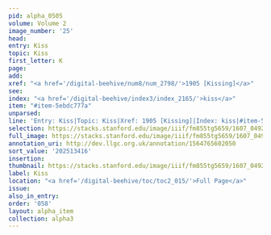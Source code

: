 ```yaml
---
pid: alpha_0505
volume: Volume 2
image_number: '25'
head:
entry: Kiss
topic: Kiss
first_letter: K
page:
add:
xref: "<a href='/digital-beehive/num8/num_2798/'>1905 [Kissing]</a>"
see:
index: "<a href='/digital-beehive/index3/index_2165/'>kiss</a>"
item: "#item-5ebdc777a"
unparsed:
line: 'Entry: Kiss|Topic: Kiss|Xref: 1905 [Kissing]|Index: kiss|#item-5ebdc777a'
selection: https://stacks.stanford.edu/image/iiif/fm855tg5659/1607_0492/324,3416,3076,574/full/0/default.jpg
full_image: https://stacks.stanford.edu/image/iiif/fm855tg5659/1607_0492/full/full/0/default.jpg
annotation_uri: http://dev.llgc.org.uk/annotation/1564765602050
sort_value: '202513416'
insertion:
thumbnail: https://stacks.stanford.edu/image/iiif/fm855tg5659/1607_0492/324,3416,600,180/250,/0/default.jpg
label: Kiss
location: "<a href='/digital-beehive/toc/toc2_015/'>Full Page</a>"
issue:
also_in_entry:
order: '058'
layout: alpha_item
collection: alpha3
---
```


